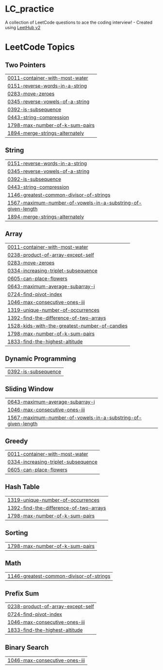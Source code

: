 # LC_practice
A collection of LeetCode questions to ace the coding interview! - Created using [LeetHub v2](https://github.com/arunbhardwaj/LeetHub-2.0)

<!---LeetCode Topics Start-->
# LeetCode Topics
## Two Pointers
|  |
| ------- |
| [0011-container-with-most-water](https://github.com/SindhuraSriram/LC_practice/tree/master/0011-container-with-most-water) |
| [0151-reverse-words-in-a-string](https://github.com/SindhuraSriram/LC_practice/tree/master/0151-reverse-words-in-a-string) |
| [0283-move-zeroes](https://github.com/SindhuraSriram/LC_practice/tree/master/0283-move-zeroes) |
| [0345-reverse-vowels-of-a-string](https://github.com/SindhuraSriram/LC_practice/tree/master/0345-reverse-vowels-of-a-string) |
| [0392-is-subsequence](https://github.com/SindhuraSriram/LC_practice/tree/master/0392-is-subsequence) |
| [0443-string-compression](https://github.com/SindhuraSriram/LC_practice/tree/master/0443-string-compression) |
| [1798-max-number-of-k-sum-pairs](https://github.com/SindhuraSriram/LC_practice/tree/master/1798-max-number-of-k-sum-pairs) |
| [1894-merge-strings-alternately](https://github.com/SindhuraSriram/LC_practice/tree/master/1894-merge-strings-alternately) |
## String
|  |
| ------- |
| [0151-reverse-words-in-a-string](https://github.com/SindhuraSriram/LC_practice/tree/master/0151-reverse-words-in-a-string) |
| [0345-reverse-vowels-of-a-string](https://github.com/SindhuraSriram/LC_practice/tree/master/0345-reverse-vowels-of-a-string) |
| [0392-is-subsequence](https://github.com/SindhuraSriram/LC_practice/tree/master/0392-is-subsequence) |
| [0443-string-compression](https://github.com/SindhuraSriram/LC_practice/tree/master/0443-string-compression) |
| [1146-greatest-common-divisor-of-strings](https://github.com/SindhuraSriram/LC_practice/tree/master/1146-greatest-common-divisor-of-strings) |
| [1567-maximum-number-of-vowels-in-a-substring-of-given-length](https://github.com/SindhuraSriram/LC_practice/tree/master/1567-maximum-number-of-vowels-in-a-substring-of-given-length) |
| [1894-merge-strings-alternately](https://github.com/SindhuraSriram/LC_practice/tree/master/1894-merge-strings-alternately) |
## Array
|  |
| ------- |
| [0011-container-with-most-water](https://github.com/SindhuraSriram/LC_practice/tree/master/0011-container-with-most-water) |
| [0238-product-of-array-except-self](https://github.com/SindhuraSriram/LC_practice/tree/master/0238-product-of-array-except-self) |
| [0283-move-zeroes](https://github.com/SindhuraSriram/LC_practice/tree/master/0283-move-zeroes) |
| [0334-increasing-triplet-subsequence](https://github.com/SindhuraSriram/LC_practice/tree/master/0334-increasing-triplet-subsequence) |
| [0605-can-place-flowers](https://github.com/SindhuraSriram/LC_practice/tree/master/0605-can-place-flowers) |
| [0643-maximum-average-subarray-i](https://github.com/SindhuraSriram/LC_practice/tree/master/0643-maximum-average-subarray-i) |
| [0724-find-pivot-index](https://github.com/SindhuraSriram/LC_practice/tree/master/0724-find-pivot-index) |
| [1046-max-consecutive-ones-iii](https://github.com/SindhuraSriram/LC_practice/tree/master/1046-max-consecutive-ones-iii) |
| [1319-unique-number-of-occurrences](https://github.com/SindhuraSriram/LC_practice/tree/master/1319-unique-number-of-occurrences) |
| [1392-find-the-difference-of-two-arrays](https://github.com/SindhuraSriram/LC_practice/tree/master/1392-find-the-difference-of-two-arrays) |
| [1528-kids-with-the-greatest-number-of-candies](https://github.com/SindhuraSriram/LC_practice/tree/master/1528-kids-with-the-greatest-number-of-candies) |
| [1798-max-number-of-k-sum-pairs](https://github.com/SindhuraSriram/LC_practice/tree/master/1798-max-number-of-k-sum-pairs) |
| [1833-find-the-highest-altitude](https://github.com/SindhuraSriram/LC_practice/tree/master/1833-find-the-highest-altitude) |
## Dynamic Programming
|  |
| ------- |
| [0392-is-subsequence](https://github.com/SindhuraSriram/LC_practice/tree/master/0392-is-subsequence) |
## Sliding Window
|  |
| ------- |
| [0643-maximum-average-subarray-i](https://github.com/SindhuraSriram/LC_practice/tree/master/0643-maximum-average-subarray-i) |
| [1046-max-consecutive-ones-iii](https://github.com/SindhuraSriram/LC_practice/tree/master/1046-max-consecutive-ones-iii) |
| [1567-maximum-number-of-vowels-in-a-substring-of-given-length](https://github.com/SindhuraSriram/LC_practice/tree/master/1567-maximum-number-of-vowels-in-a-substring-of-given-length) |
## Greedy
|  |
| ------- |
| [0011-container-with-most-water](https://github.com/SindhuraSriram/LC_practice/tree/master/0011-container-with-most-water) |
| [0334-increasing-triplet-subsequence](https://github.com/SindhuraSriram/LC_practice/tree/master/0334-increasing-triplet-subsequence) |
| [0605-can-place-flowers](https://github.com/SindhuraSriram/LC_practice/tree/master/0605-can-place-flowers) |
## Hash Table
|  |
| ------- |
| [1319-unique-number-of-occurrences](https://github.com/SindhuraSriram/LC_practice/tree/master/1319-unique-number-of-occurrences) |
| [1392-find-the-difference-of-two-arrays](https://github.com/SindhuraSriram/LC_practice/tree/master/1392-find-the-difference-of-two-arrays) |
| [1798-max-number-of-k-sum-pairs](https://github.com/SindhuraSriram/LC_practice/tree/master/1798-max-number-of-k-sum-pairs) |
## Sorting
|  |
| ------- |
| [1798-max-number-of-k-sum-pairs](https://github.com/SindhuraSriram/LC_practice/tree/master/1798-max-number-of-k-sum-pairs) |
## Math
|  |
| ------- |
| [1146-greatest-common-divisor-of-strings](https://github.com/SindhuraSriram/LC_practice/tree/master/1146-greatest-common-divisor-of-strings) |
## Prefix Sum
|  |
| ------- |
| [0238-product-of-array-except-self](https://github.com/SindhuraSriram/LC_practice/tree/master/0238-product-of-array-except-self) |
| [0724-find-pivot-index](https://github.com/SindhuraSriram/LC_practice/tree/master/0724-find-pivot-index) |
| [1046-max-consecutive-ones-iii](https://github.com/SindhuraSriram/LC_practice/tree/master/1046-max-consecutive-ones-iii) |
| [1833-find-the-highest-altitude](https://github.com/SindhuraSriram/LC_practice/tree/master/1833-find-the-highest-altitude) |
## Binary Search
|  |
| ------- |
| [1046-max-consecutive-ones-iii](https://github.com/SindhuraSriram/LC_practice/tree/master/1046-max-consecutive-ones-iii) |
<!---LeetCode Topics End-->